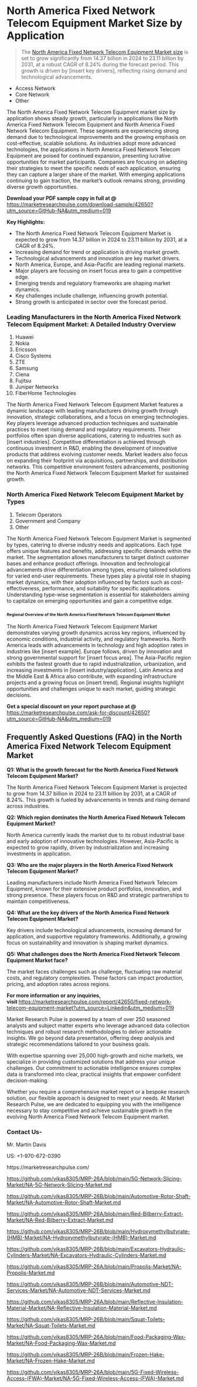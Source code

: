 
<h1>North America Fixed Network Telecom Equipment Market&nbsp;Size by Application</h1><blockquote><p>The <a href="https://marketresearchpulse.com/download-sample/42650?utm_source=GitHub-NA&amp;utm_medium=019">North America Fixed Network Telecom Equipment Market size</a> is set to grow significantly from 14.37 billion in 2024 to 23.11 billion by 2031, at a robust CAGR of 8.24% during the forecast period. This growth is driven by [insert key drivers], reflecting rising demand and technological advancements.</p></blockquote><ul><li>Access Network<li> Core Network<li> Other</li></ul><p>The North America Fixed Network Telecom Equipment market size by application shows steady growth, particularly in applications like North America Fixed Network Telecom Equipment and North America Fixed Network Telecom Equipment. These segments are experiencing strong demand due to technological improvements and the growing emphasis on cost-effective, scalable solutions. As industries adopt more advanced technologies, the applications in North America Fixed Network Telecom Equipment are poised for continued expansion, presenting lucrative opportunities for market participants. Companies are focusing on adapting their strategies to meet the specific needs of each application, ensuring they can capture a larger share of the market. With emerging applications continuing to gain traction, the market’s outlook remains strong, providing diverse growth opportunities.</p><p><strong>Download your PDF sample copy in full at @ </strong><a href="https://marketresearchpulse.com/download-sample/42650?utm_source=GitHub-NA&amp;utm_medium=019">https://marketresearchpulse.com/download-sample/42650?utm_source=GitHub-NA&amp;utm_medium=019</a></p><p><strong>Key Highlights: </strong></p><ul><li>The North America Fixed Network Telecom Equipment Market is expected to grow from 14.37 billion in 2024 to 23.11 billion by 2031, at a CAGR of 8.24%.</li><li>Increasing demand for trend or application is driving market growth.</li><li>Technological advancements and innovation are key market drivers.</li><li>North America, Europe, and Asia-Pacific are leading regional markets.</li><li>Major players are focusing on insert focus area to gain a competitive edge.</li><li>Emerging trends and regulatory frameworks are shaping market dynamics.</li><li>Key challenges include challenge, influencing growth potential.</li><li>Strong growth is anticipated in sector over the forecast period.</li></ul><h3>Leading Manufacturers in the North America Fixed Network Telecom Equipment Market: A Detailed Industry Overview</h3><ol><li>Huawei</li><li>Nokia</li><li>Ericsson</li><li>Cisco Systems</li><li>ZTE</li><li>Samsung</li><li>Ciena</li><li>Fujitsu</li><li>Juniper Networks</li><li>FiberHome Technologies</li></ol><div class="flex max-w-full flex-col flex-grow"><div class="min-h-8 text-message flex w-full flex-col items-end gap-2 whitespace-normal break-words [.text-message+&amp;]:mt-5" dir="auto" data-message-author-role="assistant" data-message-id="fd8432e4-4910-450d-b182-61b7bfb0a01f" data-message-model-slug="gpt-4o"><div class="flex w-full flex-col gap-1 empty:hidden first:pt-[3px]"><div class="markdown prose w-full break-words dark:prose-invert light"><p>The North America Fixed Network Telecom Equipment Market features a dynamic landscape with leading manufacturers driving growth through innovation, strategic collaborations, and a focus on emerging technologies. Key players leverage advanced production techniques and sustainable practices to meet rising demand and regulatory requirements. Their portfolios often span diverse applications, catering to industries such as [insert industries]. Competitive differentiation is achieved through continuous investment in R&amp;D, enabling the development of innovative products that address evolving customer needs. Market leaders also focus on expanding their footprint via acquisitions, partnerships, and distribution networks. This competitive environment fosters advancements, positioning the North America Fixed Network Telecom Equipment Market for sustained growth.</p></div></div></div></div><h3>North America Fixed Network Telecom Equipment Market by Types</h3><ol><li>Telecom Operators<li> Government and Company<li> Other</li></ol><div class="flex max-w-full flex-col flex-grow"><div class="min-h-8 text-message flex w-full flex-col items-end gap-2 whitespace-normal break-words [.text-message+&amp;]:mt-5" dir="auto" data-message-author-role="assistant" data-message-id="084470be-0bb7-4664-bddf-5156b4f41249" data-message-model-slug="gpt-4o-mini"><div class="flex w-full flex-col gap-1 empty:hidden first:pt-[3px]"><div class="markdown prose w-full break-words dark:prose-invert light"><p>The North America Fixed Network Telecom Equipment Market is segmented by types, catering to diverse industry needs and applications. Each type offers unique features and benefits, addressing specific demands within the market. The segmentation allows manufacturers to target distinct customer bases and enhance product offerings. Innovation and technological advancements drive differentiation among types, ensuring tailored solutions for varied end-user requirements. These types play a pivotal role in shaping market dynamics, with their adoption influenced by factors such as cost-effectiveness, performance, and suitability for specific applications. Understanding type-wise segmentation is essential for stakeholders aiming to capitalize on emerging opportunities and gain a competitive edge.</p></div></div></div></div><h3><span style="font-size: 11px;">Regional Overview of the North America Fixed Network Telecom Equipment Market</span></h3><div class="flex max-w-full flex-col flex-grow"><div class="min-h-8 text-message flex w-full flex-col items-end gap-2 whitespace-normal break-words [.text-message+&amp;]:mt-5" dir="auto" data-message-author-role="assistant" data-message-id="e9038762-ce64-4e30-91c9-9bd413514231" data-message-model-slug="gpt-4o-mini"><div class="flex w-full flex-col gap-1 empty:hidden first:pt-[3px]"><div class="markdown prose w-full break-words dark:prose-invert light"><p>The North America Fixed Network Telecom Equipment Market demonstrates varying growth dynamics across key regions, influenced by economic conditions, industrial activity, and regulatory frameworks. North America leads with advancements in technology and high adoption rates in industries like [insert example]. Europe follows, driven by innovation and strong governmental support for [insert focus area]. The Asia-Pacific region exhibits the fastest growth due to rapid industrialization, urbanization, and increasing investments in [insert industry/application]. Latin America and the Middle East &amp; Africa also contribute, with expanding infrastructure projects and a growing focus on [insert trend]. Regional insights highlight opportunities and challenges unique to each market, guiding strategic decisions.</p></div></div></div></div><p><strong>Get a special discount on your report purchase at @ </strong><a href="https://marketresearchpulse.com/ask-for-discount/42650?utm_source=GitHub-NA&amp;utm_medium=019">https://marketresearchpulse.com/ask-for-discount/42650?utm_source=GitHub-NA&amp;utm_medium=019</a></p><h2>Frequently Asked Questions (FAQ) in the North America Fixed Network Telecom Equipment Market</h2><p><strong>Q1: What is the growth forecast for the North America Fixed Network Telecom Equipment Market?</strong></p><p>The North America Fixed Network Telecom Equipment Market is projected to grow from 14.37 billion in 2024 to 23.11 billion by 2031, at a CAGR of 8.24%. This growth is fueled by advancements in trends and rising demand across industries.</p><p><strong>Q2: Which region dominates the North America Fixed Network Telecom Equipment Market?</strong></p><p>North America currently leads the market due to its robust industrial base and early adoption of innovative technologies. However, Asia-Pacific is expected to grow rapidly, driven by industrialization and increasing investments in application.</p><p><strong>Q3: Who are the major players in the North America Fixed Network Telecom Equipment Market?</strong></p><p>Leading manufacturers include North America Fixed Network Telecom Equipment, known for their extensive product portfolios, innovation, and strong presence. These players focus on R&amp;D and strategic partnerships to maintain competitiveness.</p><p><strong>Q4: What are the key drivers of the North America Fixed Network Telecom Equipment Market?</strong></p><p>Key drivers include technological advancements, increasing demand for application, and supportive regulatory frameworks. Additionally, a growing focus on sustainability and innovation is shaping market dynamics.</p><p><strong>Q5: What challenges does the North America Fixed Network Telecom Equipment Market face?</strong></p><p>The market faces challenges such as challenge, fluctuating raw material costs, and regulatory complexities. These factors can impact production, pricing, and adoption rates across regions.</p><p><strong>For more information or any inquiries, visit&nbsp;</strong><a href="https://marketresearchpulse.com/report/42650/fixed-network-telecom-equipment-market?utm_source=Linkedin&utm_medium=019">https://marketresearchpulse.com/report/42650/fixed-network-telecom-equipment-market?utm_source=Linkedin&utm_medium=019</a></p><p>Market Research Pulse is powered by a team of over 250 seasoned analysts and subject matter experts who leverage advanced data collection techniques and robust research methodologies to deliver actionable insights. We go beyond data presentation, offering deep analysis and strategic recommendations tailored to your business goals.</p><p>With expertise spanning over 25,000 high-growth and niche markets, we specialize in providing customized solutions that address your unique challenges. Our commitment to actionable intelligence ensures complex data is transformed into clear, practical insights that empower confident decision-making.</p><p>Whether you require a comprehensive market report or a bespoke research solution, our flexible approach is designed to meet your needs. At Market Research Pulse, we are dedicated to equipping you with the intelligence necessary to stay competitive and achieve sustainable growth in the evolving North America Fixed Network Telecom Equipment market.</p><h3><strong>Contact Us-</strong></h3><p>Mr. Martin Davis</p><p>US: +1-970-672-0390</p><p>https://marketresearchpulse.com/</p><p><a href="https://github.com/vikas8305/MRP-26A/blob/main/5G-Network-Slicing-Market/NA-5G-Network-Slicing-Market.md">https://github.com/vikas8305/MRP-26A/blob/main/5G-Network-Slicing-Market/NA-5G-Network-Slicing-Market.md</a></p><p><a href="https://github.com/vikas8305/MRP-26B/blob/main/Automotive-Rotor-Shaft-Market/NA-Automotive-Rotor-Shaft-Market.md">https://github.com/vikas8305/MRP-26B/blob/main/Automotive-Rotor-Shaft-Market/NA-Automotive-Rotor-Shaft-Market.md</a></p><p><a href="https://github.com/vikas8305/MRP-26A/blob/main/Red-Bilberry-Extract-Market/NA-Red-Bilberry-Extract-Market.md">https://github.com/vikas8305/MRP-26A/blob/main/Red-Bilberry-Extract-Market/NA-Red-Bilberry-Extract-Market.md</a></p><p><a href="https://github.com/vikas8305/MRP-26B/blob/main/Hydroxymethylbutyrate-(HMB)-Market/NA-Hydroxymethylbutyrate-(HMB)-Market.md">https://github.com/vikas8305/MRP-26B/blob/main/Hydroxymethylbutyrate-(HMB)-Market/NA-Hydroxymethylbutyrate-(HMB)-Market.md</a></p><p><a href="https://github.com/vikas8305/MRP-26B/blob/main/Excavators-Hydraulic-Cylinders-Market/NA-Excavators-Hydraulic-Cylinders-Market.md">https://github.com/vikas8305/MRP-26B/blob/main/Excavators-Hydraulic-Cylinders-Market/NA-Excavators-Hydraulic-Cylinders-Market.md</a></p><p><a href="https://github.com/vikas8305/MRP-26A/blob/main/Propolis-Market/NA-Propolis-Market.md">https://github.com/vikas8305/MRP-26A/blob/main/Propolis-Market/NA-Propolis-Market.md</a></p><p><a href="https://github.com/vikas8305/MRP-26B/blob/main/Automotive-NDT-Services-Market/NA-Automotive-NDT-Services-Market.md">https://github.com/vikas8305/MRP-26B/blob/main/Automotive-NDT-Services-Market/NA-Automotive-NDT-Services-Market.md</a></p><p><a href="https://github.com/vikas8305/MRP-26A/blob/main/Reflective-Insulation-Material-Market/NA-Reflective-Insulation-Material-Market.md">https://github.com/vikas8305/MRP-26A/blob/main/Reflective-Insulation-Material-Market/NA-Reflective-Insulation-Material-Market.md</a></p><p><a href="https://github.com/vikas8305/MRP-26B/blob/main/Squat-Toilets-Market/NA-Squat-Toilets-Market.md">https://github.com/vikas8305/MRP-26B/blob/main/Squat-Toilets-Market/NA-Squat-Toilets-Market.md</a></p><p><a href="https://github.com/vikas8305/MRP-26A/blob/main/Food-Packaging-Wax-Market/NA-Food-Packaging-Wax-Market.md">https://github.com/vikas8305/MRP-26A/blob/main/Food-Packaging-Wax-Market/NA-Food-Packaging-Wax-Market.md</a></p><p><a href="https://github.com/vikas8305/MRP-26B/blob/main/Frozen-Hake-Market/NA-Frozen-Hake-Market.md">https://github.com/vikas8305/MRP-26B/blob/main/Frozen-Hake-Market/NA-Frozen-Hake-Market.md</a></p><p><a href="https://github.com/vikas8305/MRP-26A/blob/main/5G-Fixed-Wireless-Access-(FWA)-Market/NA-5G-Fixed-Wireless-Access-(FWA)-Market.md">https://github.com/vikas8305/MRP-26A/blob/main/5G-Fixed-Wireless-Access-(FWA)-Market/NA-5G-Fixed-Wireless-Access-(FWA)-Market.md</a></p>
